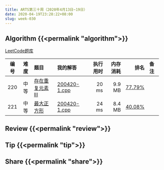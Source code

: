 ```yaml
---
title: ARTS第三十周（2020年4月13日~19日）
date: 2020-04-19T23:28:22+08:00
slug: week-030
---
```


## Algorithm {{<permalink "algorithm">}}

[LeetCode题库](https://leetcode-cn.com/problemset/all/)

| 编号 | 难度 | 题目 | 我的解答 | 执行用时 | 内存消耗 | 排名 | 备注 |
|:----:|:----:|:-----|:---------|---------:|---------:|-----:|:-----|
| 220 | 中等 | [存在重复元素 III](https://leetcode-cn.com/problems/contains-duplicate-iii/) | [200420-1.cpp](https://github.com/yanlinlin82/leetcode/blob/master/00220_contains-duplicate-iii/200420-1.cpp) | 20 ms | 9.9 MB | [77.79%](https://leetcode-cn.com/submissions/detail/64346195/) |  |
| 221 | 中等 | [最大正方形](https://leetcode-cn.com/problems/maximal-square/) | [200420-1.cpp](https://github.com/yanlinlin82/leetcode/blob/master/00221_maximal-square/200420-1.cpp) | 24 ms | 8.4 MB | [40.08%](https://leetcode-cn.com/submissions/detail/64347239/) |  |

## Review {{<permalink "review">}}


## Tip {{<permalink "tip">}}


## Share {{<permalink "share">}}


